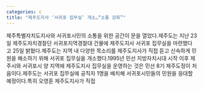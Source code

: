 ```yaml
---
categories: c
title: "제주도지사 ‘서귀포 집무실’ 개소…“소통 강화”"
---
```

제주특별자치도지사와 서귀포시민의 소통을 위한 공간이 문을 열었다.제주도는 지난 23일 제주도자치경찰단 서귀포지역경찰대 건물에 제주도지사 서귀포 집무실을 마련했다고 25일 밝혔다.제주도는 지역 내 다양한 목소리를 제주도지사가 직접 듣고 신속하게 민원을 해소하기 위해 서귀포 집무실을 개소했다.1995년 민선 지방자치시대 시작 이후 제주시와 서귀포시 양 지역에 제주도지사 집무실을 운영하는 것은 민선 8기 제주도정이 처음이다.제주도는 서귀포 집무실에 공직자 1명을 배치해 서귀포시민들의 민원을 응대할 예정이다.특히 오영훈 제주도지사가 직접